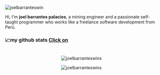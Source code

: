 ![joelbarranteswin](https://visitor-badge.glitch.me/badge?page_id=joelbarranteswin.joelbarranteswin)

<!-- 
<p align="center">
	<a href="https://github.com/joelbarranteswin"><img src="imgs/github.svg" alt="GitHub"></a>
  <a href="https://twitter.com/TerryTangYuan"><img src="imgs/twitter.svg" alt="Twitter"></a>
	<a href="https://www.linkedin.com"><img src="imgs/linkedin.svg" alt="LinkedIn"></a>
	<a href="https://github.com/joelbarranteswin"><img src="imgs/sponsors.svg" alt="Sponsors"></a>
  <a href="https://github.com/joelbarranteswin"><img src="imgs/cv.svg" alt="Curriculum Vitae"></a>
</p> -->

<!-- ## Hey there <img src="https://media.giphy.com/media/hvRJCLFzcasrR4ia7z/giphy.gif" width="30"> -->

Hi, I'm **joel barrantes palacios**, a mining engineer and a passionate self-taught programmer who works like a freelance software development from Perú. 
 
<!-- my passion for software lies with thinking ideas of making people's life easier and making them come true with elegant interfaces.

I take great care in the experience, design, architecture, and code quality of the things I build.

I am also an open-source enthusiast because i learned a lot from the open-source community and i love collaborating and sharing my knowledge by YouTube, Full Stackoverflow and some group I belong to. -->
 
<!-- <br/>
<img align="right" alt="GIF" src="https://github.com/abhisheknaiidu/abhisheknaiidu/blob/master/code.gif?raw=true" width="400" height="320" /> -->
  
<!-- - 💼 do you want to ask me something? do reach, [email](mailto:joelbarrantespalacios@gmail.com) :)
- 💬 ask me about anything, i am happy to help;  -->

<!-- 
### **languages:**  

<a href="https://www.python.org/" title="csharp"><img height="55" src="icons/csharp.png" /></a>
<a href="https://www.python.org/" title="Python"><img height="50" src="icons/python.png" /></a>
<a href="https://www.python.org/" title="csharp"><img height="55" src="./icons/javascript.png" /></a>
<a href="https://www.python.org/" title="Html"><img height="50" src="icons/html.png" /></a>
<a href="https://www.python.org/" title="css"><img height="50" src="icons/css.png" /></a>
<a href="https://www.python.org/" title="vba"><img height="60" src="icons/vba.png" /></a>
<a href="https://www.python.org/" title="vba"><img height="60" src="icons/markdown.png" /></a>


### **tools:**  
<a href="https://git-scm.com/" title="Git"><img height="70" src="icons/git.png" /></a>
<a href="https://github.com/" title="GitHub"><img height="60" src="icons/github.png" /></a>
<a href="https://gitlab.com/" title="GitLab"><img height="60" src="icons/gitlab.png" /></a>
<a href="https://www.mysql.com/" title="MySQL"><img height="80"  src="icons/mysql.png" /></a>
<a href="https://www.mysql.com/" title="SQLserver"><img height="80"  src="icons/sqlserver.png" /></a>
<a href="https://www.mysql.com/" title="Postgresql"><img height="68" src="icons/postgresql.png" /></a>
<a href="https://code.visualstudio.com/" title="Visual Studio Code"><img height="55" src="icons/vscode.png" /></a>
<a href="https://code.visualstudio.com/" title="anaconda naviagtor"><img height="50" src="icons/anaconda.png" /></a>
<a href="https://code.visualstudio.com/" title="R studio"><img height="40" src="icons/rstudio.png" /></a>
<a href="https://code.visualstudio.com/" title="R studio"><img height="55" src="icons/excel.png" /></a>
<a href="https://code.visualstudio.com/" title="R studio"><img height="55" src="icons/msproject.png" /></a> -->

<!-- ### 📊 **This month I spent my time on:** -->
<!--START_SECTION:waka
```text                                             
Python     150 hrs 40 mins   ███████████████░░░░░░░░░░   59.36 % 
SQL         30 hr 22 mins    ████▒░░░░░░░░░░░░░░░░░░░░   17.39 % 
Bash        15 hr            ███▒░░░░░░░░░░░░░░░░░░░░░   12.84 % 
Postgresql  15 hr            ██▒░░░░░░░░░░░░░░░░░░░░░░   09.58 % 
Other       20 hr            ▒░░░░░░░░░░░░░░░░░░░░░░░░   00.83 % 
```-->
<!--END_SECTION:waka-->

<!-- if you like what i do, maybe consider buying me a coffee/tea 🥺👉👈

<a href="https://www.buymeacoffee.com/joelbarrantes" target="_blank"><img src="https://cdn.buymeacoffee.com/buttons/v2/default-red.png" alt="Buy Me A Coffee" width="150" ></a> -->


<!-- ### 🖤 What I'm Doing this month:
* ✨ Studing C#
* ✨ Studing JavaScript
* ✨ creating my website as CV

<br /> -->

### 📈my github stats [Click on](https://skyline.github.com/joelbarranteswins/2021)<br /><br /> 

<p align="center"> <img src="https://github-readme-stats.vercel.app/api/top-langs/?username=joelbarranteswins&layout=compact&theme=gruvbox_light" alt="joelbarranteswins" />


<p align="center"> <img src="https://github-readme-stats.vercel.app/api?username=joelbarranteswins&show_icons=true&theme=gruvbox_light" alt="joelbarranteswins" />





